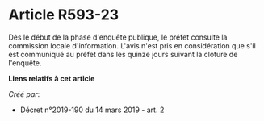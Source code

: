 # Article R593-23

Dès le début de la phase d'enquête publique, le préfet consulte la commission locale d'information. L'avis n'est pris en
considération que s'il est communiqué au préfet dans les quinze jours suivant la clôture de l'enquête.

**Liens relatifs à cet article**

_Créé par_:

  - Décret n°2019-190 du 14 mars 2019 - art. 2
